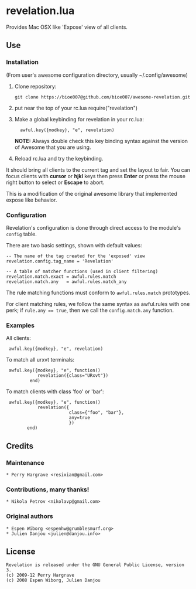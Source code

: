 # revelation.lua

Provides Mac OSX like 'Expose' view of all clients.

## Use

### Installation
 (From user's awesome configuration directory, usually ~/.config/awesome)

 1. Clone repository:

        git clone https://bioe007@github.com/bioe007/awesome-revelation.git

 2. put near the top of your rc.lua require("revelation")
 3. Make a global keybinding for revelation in your rc.lua:

          awful.key({modkey}, "e", revelation)

    **NOTE:** Always double check this key binding syntax against the version of
    Awesome that you are using.

 4. Reload rc.lua and try the keybinding.

 It should bring all clients to the current tag and set the layout to fair. You
 can focus clients with __cursor__ or __hjkl__ keys then press __Enter__ or
 press the mouse right button to select or __Escape__ to abort.

 This is a modification of the original awesome library that implemented
 expose like behavior.

### Configuration
 Revelation's configuration is done through direct access to the module's
 `config` table.

 There are two basic settings, shown with default values:

    -- The name of the tag created for the 'exposed' view
    revelation.config.tag_name = 'Revelation'

    -- A table of matcher functions (used in client filtering)
    revelation.match.exact = awful.rules.match
    revelation.match.any   = awful.rules.match_any

 The rule matching functions must conform to `awful.rules.match` prototypes.

 For client matching rules, we follow the same syntax as awful.rules with one
 perk; if `rule.any == true`, then we call the `config.match.any` function.

### Examples
 All clients:

     awful.key({modkey}, "e", revelation)

 To match all urxvt terminals:

     awful.key({modkey}, "e", function()
                revelation({class="URxvt"})
             end)
 To match clients with class 'foo' or 'bar':

     awful.key({modkey}, "e", function()
                revelation({
                            class={"foo", "bar"},
                            any=true
                            })
            end)

## Credits

### Maintenance
    * Perry Hargrave <resixian@gmail.com>

### Contributions, many thanks!
    * Nikola Petrov <nikolavp@gmail.com>

### Original authors
    * Espen Wiborg <espenhw@grumblesmurf.org>
    * Julien Danjou <julien@danjou.info>

## License
    Revelation is released under the GNU General Public License, version 3.
    (c) 2009-12 Perry Hargrave
    (c) 2008 Espen Wiborg, Julien Danjou

